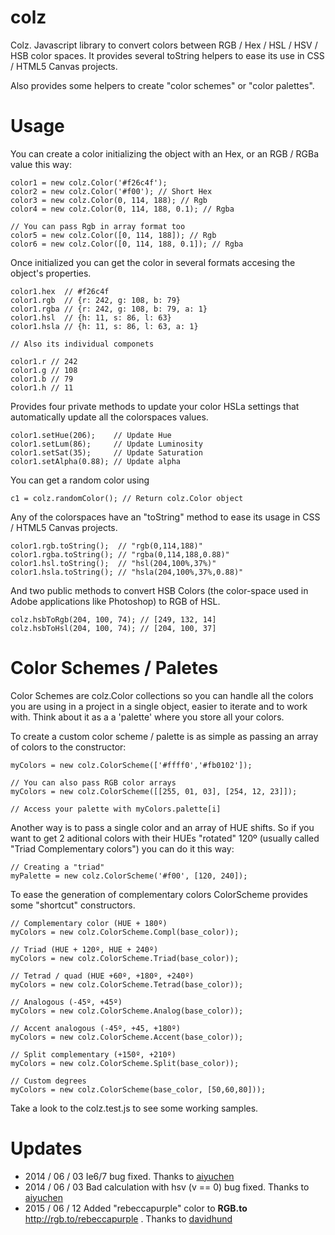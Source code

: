 colz
====

Colz. Javascript library to convert colors between RGB / Hex / HSL / HSV / HSB color spaces. It provides several toString helpers to ease its use in CSS / HTML5 Canvas projects.

Also provides some helpers to create "color schemes" or "color palettes".

Usage
=====

You can create a color initializing the object with an Hex, or an RGB / RGBa value this way:

    color1 = new colz.Color('#f26c4f');
    color2 = new colz.Color('#f00'); // Short Hex
    color3 = new colz.Color(0, 114, 188); // Rgb
    color4 = new colz.Color(0, 114, 188, 0.1); // Rgba

    // You can pass Rgb in array format too
    color5 = new colz.Color([0, 114, 188]); // Rgb
    color6 = new colz.Color([0, 114, 188, 0.1]); // Rgba
    

Once initialized you can get the color in several formats accesing the object's properties.

    color1.hex  // #f26c4f
    color1.rgb  // {r: 242, g: 108, b: 79}
    color1.rgba // {r: 242, g: 108, b: 79, a: 1}
    color1.hsl  // {h: 11, s: 86, l: 63}
    color1.hsla // {h: 11, s: 86, l: 63, a: 1}
    
    // Also its individual componets
    
    color1.r // 242
    color1.g // 108
    color1.b // 79
    color1.h // 11

Provides four private methods to update your color HSLa settings that automatically update all the colorspaces values.

    color1.setHue(206);    // Update Hue
    color1.setLum(86);     // Update Luminosity
    color1.setSat(35);     // Update Saturation
    color1.setAlpha(0.88); // Update alpha
    

You can get a random color using

    c1 = colz.randomColor(); // Return colz.Color object

Any of the colorspaces have an "toString" method to ease its usage in CSS / HTML5 Canvas projects.

    color1.rgb.toString();  // "rgb(0,114,188)"
    color1.rgba.toString(); // "rgba(0,114,188,0.88)"
    color1.hsl.toString();  // "hsl(204,100%,37%)"
    color1.hsla.toString(); // "hsla(204,100%,37%,0.88)"
    
And two public methods to convert HSB Colors (the color-space used in Adobe applications like Photoshop) to RGB of HSL.

    colz.hsbToRgb(204, 100, 74); // [249, 132, 14]
    colz.hsbToHsl(204, 100, 74); // [204, 100, 37]

Color Schemes / Paletes
=======================

Color Schemes are colz.Color collections so you can handle all the colors you are using in a project in a single object, easier to iterate and to work with. Think about it as a a 'palette' where you store all your colors.

To create a custom color scheme / palette is as simple as passing an array of colors to the constructor:

    myColors = new colz.ColorScheme(['#ffff0','#fb0102']);
    
    // You can also pass RGB color arrays
    myColors = new colz.ColorScheme([[255, 01, 03], [254, 12, 23]]);
    
    // Access your palette with myColors.palette[i]
    
Another way is to pass a single color and an array of HUE shifts. So if you want to get 2 aditional colors with their HUEs "rotated" 120º (usually called "Triad Complementary colors") you can do it this way:

    // Creating a "triad"
    myPalette = new colz.ColorScheme('#f00', [120, 240]);
    
To ease the generation of complementary colors ColorScheme provides some "shortcut" constructors.

    // Complementary color (HUE + 180º)
    myColors = new colz.ColorScheme.Compl(base_color));
    
    // Triad (HUE + 120º, HUE + 240º)
    myColors = new colz.ColorScheme.Triad(base_color));
    
    // Tetrad / quad (HUE +60º, +180º, +240º)
    myColors = new colz.ColorScheme.Tetrad(base_color));
    
    // Analogous (-45º, +45º)
    myColors = new colz.ColorScheme.Analog(base_color));
    
    // Accent analogous (-45º, +45, +180º)
    myColors = new colz.ColorScheme.Accent(base_color));
    
    // Split complementary (+150º, +210º)
    myColors = new colz.ColorScheme.Split(base_color));
    
    // Custom degrees
    myColors = new colz.ColorScheme(base_color, [50,60,80]));
    
Take a look to the colz.test.js to see some working samples.

Updates
=======

- 2014 / 06 / 03 Ie6/7 bug fixed. Thanks to [aiyuchen](https://github.com/aiyuchen)
- 2014 / 06 / 03 Bad calculation with hsv (v == 0) bug fixed. Thanks to [aiyuchen](https://github.com/aiyuchen)
- 2015 / 06 / 12 Added "rebeccapurple" color to **RGB.to** http://rgb.to/rebeccapurple . Thanks to [davidhund](https://github.com/davidhund)


